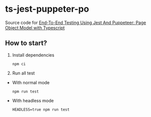# ts-jest-puppeter-po

Source code for [End-To-End Testing Using Jest And Puppeteer: Page Object Model with Typescript](https://hoangdv.medium.com/end-to-end-testing-using-jest-and-puppeteer-page-object-model-with-typescript-7fbd099f1b42)

## How to start?

1. Install dependencies

    ```
    npm ci
    ```

2. Run all test

- With normal mode
  ```
  npm run test
  ```

- With headless mode
  ```
  HEADLESS=true npm run test
  ```




